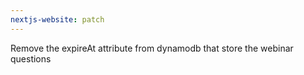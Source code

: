 ```yaml
---
nextjs-website: patch
---
```


Remove the expireAt attribute from dynamodb that store the webinar questions
